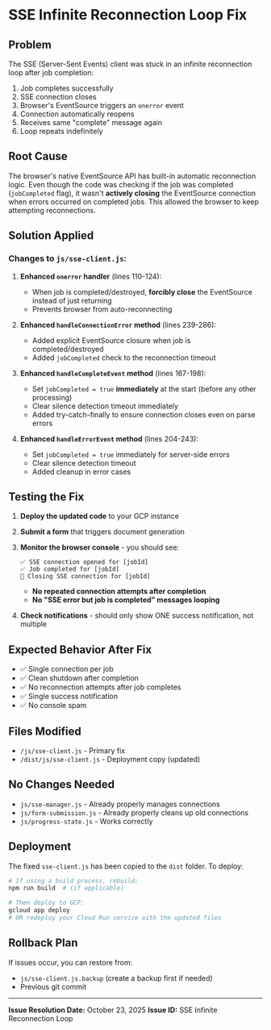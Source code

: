 # SSE Infinite Reconnection Loop Fix

## Problem
The SSE (Server-Sent Events) client was stuck in an infinite reconnection loop after job completion:
1. Job completes successfully
2. SSE connection closes
3. Browser's EventSource triggers an `onerror` event
4. Connection automatically reopens
5. Receives same "complete" message again
6. Loop repeats indefinitely

## Root Cause
The browser's native EventSource API has built-in automatic reconnection logic. Even though the code was checking if the job was completed (`jobCompleted` flag), it wasn't **actively closing** the EventSource connection when errors occurred on completed jobs. This allowed the browser to keep attempting reconnections.

## Solution Applied

### Changes to `js/sse-client.js`:

1. **Enhanced `onerror` handler** (lines 110-124):
   - When job is completed/destroyed, **forcibly close** the EventSource instead of just returning
   - Prevents browser from auto-reconnecting

2. **Enhanced `handleConnectionError` method** (lines 239-286):
   - Added explicit EventSource closure when job is completed/destroyed
   - Added `jobCompleted` check to the reconnection timeout

3. **Enhanced `handleCompleteEvent` method** (lines 167-198):
   - Set `jobCompleted = true` **immediately** at the start (before any other processing)
   - Clear silence detection timeout immediately
   - Added try-catch-finally to ensure connection closes even on parse errors

4. **Enhanced `handleErrorEvent` method** (lines 204-243):
   - Set `jobCompleted = true` immediately for server-side errors
   - Clear silence detection timeout
   - Added cleanup in error cases

## Testing the Fix

1. **Deploy the updated code** to your GCP instance
2. **Submit a form** that triggers document generation
3. **Monitor the browser console** - you should see:
   ```
   ✅ SSE connection opened for [jobId]
   ✅ Job completed for [jobId]
   🔌 Closing SSE connection for [jobId]
   ```
   - **No repeated connection attempts after completion**
   - **No "SSE error but job is completed" messages looping**

4. **Check notifications** - should only show ONE success notification, not multiple

## Expected Behavior After Fix

- ✅ Single connection per job
- ✅ Clean shutdown after completion
- ✅ No reconnection attempts after job completes
- ✅ Single success notification
- ✅ No console spam

## Files Modified

- `/js/sse-client.js` - Primary fix
- `/dist/js/sse-client.js` - Deployment copy (updated)

## No Changes Needed

- `js/sse-manager.js` - Already properly manages connections
- `js/form-submission.js` - Already properly cleans up old connections
- `js/progress-state.js` - Works correctly

## Deployment

The fixed `sse-client.js` has been copied to the `dist` folder. To deploy:

```bash
# If using a build process, rebuild:
npm run build  # (if applicable)

# Then deploy to GCP:
gcloud app deploy
# OR redeploy your Cloud Run service with the updated files
```

## Rollback Plan

If issues occur, you can restore from:
- `js/sse-client.js.backup` (create a backup first if needed)
- Previous git commit

---

**Issue Resolution Date:** October 23, 2025
**Issue ID:** SSE Infinite Reconnection Loop


